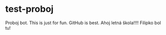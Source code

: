 # test-proboj
Proboj bot.
This is just for fun. GitHub is best.
Ahoj letná škola!!!!
Filipko bol tu!

